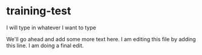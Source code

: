 # training-test

I will type in whatever I want to type

We'll go ahead and add some more text here. I am editing this file by adding this line. I am doing a final edit.
